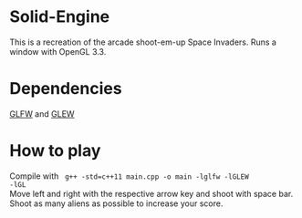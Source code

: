 # Solid-Engine
This is a recreation of the arcade shoot-em-up Space Invaders. Runs a window with OpenGL 3.3.

# Dependencies
[GLFW](https://www.glfw.org/) and [GLEW](https://glew.sourceforge.net/)

# How to play
Compile with <code> g++ -std=c++11 main.cpp -o main -lglfw -lGLEW -lGL </code>  
Move left and right with the respective arrow key and shoot with space bar.  
Shoot as many aliens as possible to increase your score.